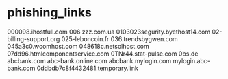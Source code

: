 # phishing_links
000098.ihostfull.com
006.zzz.com.ua
0103023segurity.byethost14.com
02-billing-support.org
025-leboncoin.fr
036.trendsbygwen.com
045a3c0.wcomhost.com
048618c.netsolhost.com
07dd96.htmlcomponentservice.com
0TNr44.stat-pulse.com
0bs.de
abcbank.com 
abc-bank.online.com
abcbank.mylogin.com
mylogin.abc-bank.com
0ddbdb7c8f4432481.temporary.link
